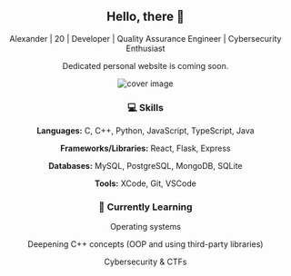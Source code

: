 <div align="center">

## Hello, there 👋
Alexander | 20 | Developer | Quality Assurance Engineer | Cybersecurity Enthusiast 

Dedicated personal website is coming soon. 

![cover image](https://i.pinimg.com/564x/ea/9b/30/ea9b30b47a4d50978489e7ffdf4fd835.jpg)  

### 💻 Skills
**Languages:** C, C++, Python, JavaScript, TypeScript, Java

**Frameworks/Libraries:** React, Flask, Express

**Databases:** MySQL, PostgreSQL, MongoDB, SQLite

**Tools:** XCode, Git, VSCode

### 🌱 Currently Learning
Operating systems

Deepening C++ concepts (OOP and using third-party libraries)

Cybersecurity & CTFs

</div>
